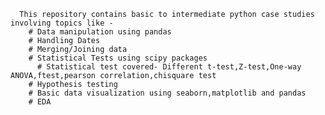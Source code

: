       This repository contains basic to intermediate python case studies involving topics like -
        # Data manipulation using pandas
        # Handling Dates
        # Merging/Joining data
        # Statistical Tests using scipy packages 
          # Statistical test covered- Different t-test,Z-test,One-way ANOVA,ftest,pearson correlation,chisquare test
        # Hypothesis testing
        # Basic data visualization using seaborn,matplotlib and pandas
        # EDA
